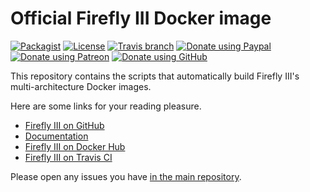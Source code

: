 # Official Firefly III Docker image

[![Packagist](https://img.shields.io/packagist/v/grumpydictator/firefly-iii.svg?style=flat-square)](https://packagist.org/packages/grumpydictator/firefly-iii) 
[![License](https://img.shields.io/github/license/firefly-iii/firefly-iii.svg?style=flat-square])](https://www.gnu.org/licenses/agpl-3.0.html) 
[![Travis branch](https://travis-ci.com/firefly-iii/firefly-iii.svg?branch=master&style=flat-square)](https://travis-ci.com/firefly-iii/firefly-iii)
[![Donate using Paypal](https://img.shields.io/badge/donate-PayPal-green?logo=paypal&style=flat-square)](https://www.paypal.com/cgi-bin/webscr?cmd=_s-xclick&hosted_button_id=44UKUT455HUFA) 
[![Donate using Patreon](https://img.shields.io/badge/donate-%40JC5-green?logo=patreon&style=flat-square)](https://www.patreon.com/jc5)
[![Donate using GitHub](https://img.shields.io/badge/donate-GitHub-green?logo=github&style=flat-square)](https://github.com/sponsors/JC5)

This repository contains the scripts that automatically build Firefly III's multi-architecture Docker images.

Here are some links for your reading pleasure.

- [Firefly III on GitHub](https://github.com/firefly-iii/firefly-iii)
- [Documentation](https://docs.firefly-iii.org/)
- [Firefly III on Docker Hub](https://hub.docker.com/r/jc5x/firefly-iii)
- [Firefly III on Travis CI](https://travis-ci.com/firefly-iii/docker)

Please open any issues you have [in the main repository](https://github.com/firefly-iii/firefly-iii).